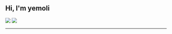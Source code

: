 <h2> Hi, I'm yemoli</h2>
<p>
  <img src="https://github-readme-stats.mrdulin.vercel.app/api?username=yemoli&show_icons=true&hide_border=true&hide=prs&theme=buefy">
  <img src="https://github-readme-stats.vercel.app/api/top-langs/?username=yemoli&layout=compact&hide_border=true&theme=buefy&show_icons=true">
</p>


****
